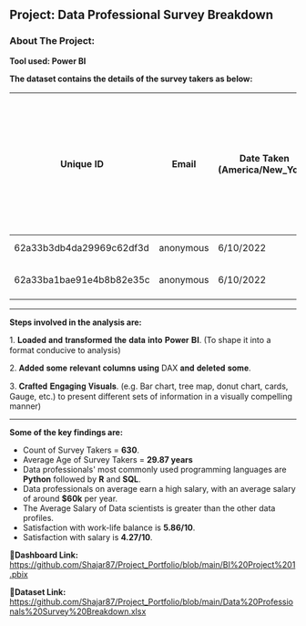 ## Project: Data Professional Survey Breakdown

### About The Project:

**Tool used: Power BI**


**The dataset contains the details of the survey takers as below:** 

| Unique ID                | Email     | Date Taken (America/New_York) | Time Taken (America/New_York) | Browser | OS  | City | Country       | Referrer | Time Spent | Q1 - Which Title Best Fits your Current Role? | Q2 - Did you switch careers into Data? | Q3 - Current Yearly Salary (in USD) | Q4 - What Industry do you work in? | Q5 - Favorite Programming Language | Q6 - How Happy are you in your Current Position with the following? (Salary) | Q6 - How Happy are you in your Current Position with the following? (Work/Life Balance) | Q6 - How Happy are you in your Current Position with the following? (Coworkers) | Q6 - How Happy are you in your Current Position with the following? (Management) | Q6 - How Happy are you in your Current Position with the following? (Upward Mobility) | Q6 - How Happy are you in your Current Position with the following? (Learning New Things) | Q7 - How difficult was it for you to break into Data? | Q8 - If you were to look for a new job today, what would be the most important thing to you? | Q9 - Male/Female? | Q10 - Current Age | Q11 - Which Country do you live in? | Q12 - Highest Level of Education | Q13 - Ethnicity |
|-------------------------|-----------|------------------------------|------------------------------|---------|-----|------|---------------|----------|------------|----------------------------------------------|-----------------------------------------|------------------------------------|----------------------------------|-----------------------------------|-----------------------------------------------------------------------------|---------------------------------------------------------------------------------------------|-----------------------------------------------------------------------------------|--------------------------------------------------------------------------------|-------------------------------------------------------------------------------------|-------------------------------------------------------------------------------------------------------|--------------------------------------------------------------------|----------------------------------------------------------------------------------------|-------------------|------------------|-----------------------------------|-----------------------------------|-----------------|
| 62a33b3db4da29969c62df3d | anonymous | 6/10/2022                    | 8:38                         |         |     |      |               |          | 0:00:44    | Data Analyst                                 | Yes                                     | 106k-125k                          | Healthcare                       | Python                            | 9                                                                           | 9                                                                                           | 7                                                                                 | 5                                                                              | 5                                                                                   | 7                                                                                                     | Very Difficult                                                     | Remote Work                                                                            | Male              | 26               | United States                     |                                   | White or Caucasian |
| 62a33ba1bae91e4b8b82e35c | anonymous | 6/10/2022                    | 8:40                         |         |     |      |               |          | 0:01:30    | Data Analyst                                 | No                                      | 41k-65k                            | Finance                           | R                                 | 1                                                                           | 2                                                                                           | 5                                                                                 | 2                                                                              | 1                                                                                   | 3                                                                                                     | Very Difficult                                                     | Remote Work                                                                            | Male              | 36               | Canada                            |                                   | Asian or Asian American |


--- 
**Steps involved in the analysis are:**

1️. 𝐋𝐨𝐚𝐝𝐞𝐝 𝐚𝐧𝐝 𝐭𝐫𝐚𝐧𝐬𝐟𝐨𝐫𝐦𝐞𝐝 𝐭𝐡𝐞 𝐝𝐚𝐭𝐚 𝐢𝐧𝐭𝐨 𝐏𝐨𝐰𝐞𝐫 𝐁𝐈.
(To shape it into a format conducive to analysis)

2️. 𝐀𝐝𝐝𝐞𝐝 𝐬𝐨𝐦𝐞 𝐫𝐞𝐥𝐞𝐯𝐚𝐧𝐭 𝐜𝐨𝐥𝐮𝐦𝐧𝐬 𝐮𝐬𝐢𝐧𝐠 DAX 𝐚𝐧𝐝 𝐝𝐞𝐥𝐞𝐭𝐞𝐝 𝐬𝐨𝐦𝐞.

3️. 𝐂𝐫𝐚𝐟𝐭𝐞𝐝 𝐄𝐧𝐠𝐚𝐠𝐢𝐧𝐠 𝐕𝐢𝐬𝐮𝐚𝐥𝐬.
(e.g. Bar chart, tree map, donut chart, cards, Gauge, etc.) to present different sets of information in a visually compelling manner)


---
**Some of the key findings are:**
- Count of Survey Takers = **630**.
- Average Age of Survey Takers = **29.87 years**
- Data professionals' most commonly used programming languages are **Python** followed by **R** and **SQL**.
- Data professionals on average earn a high salary, with an average salary of around **$60k** per year.
- The Average Salary of Data scientists is greater than the other data profiles.
- Satisfaction with work-life balance is **5.86/10**.
- Satisfaction with salary is **4.27/10**.

   
**🔗Dashboard Link:** https://github.com/Shajar87/Project_Portfolio/blob/main/BI%20Project%201.pbix

**🔗Dataset Link:** https://github.com/Shajar87/Project_Portfolio/blob/main/Data%20Professionals%20Survey%20Breakdown.xlsx
